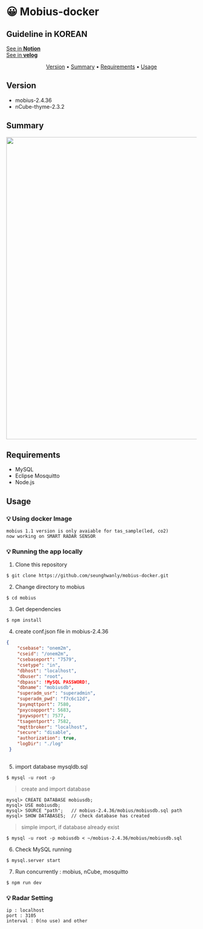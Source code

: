# 😀 Mobius-docker

## Guideline in KOREAN

[See in **Notion**](https://www.notion.so/Mobius-Guideline-5915345348974cee92933db99104b18f)<br>
[See in **velog**](https://velog.io/@seunghwanly/series/MobiusGuideline)

<p align="center">
    <a href="#version">Version</a> •
    <a href="#summary">Summary</a> •
    <a href="#requirements">Requirements</a> •
    <a href="#usage">Usage</a>
</p>

## Version
* mobius-2.4.36
* nCube-thyme-2.3.2

## Summary
<p align='center'>
<img src='https://user-images.githubusercontent.com/22142225/106721084-8b41f980-6647-11eb-8d60-5c4921b38eb2.png' width='800' />
</p>

## Requirements
* MySQL
* Eclipse Mosquitto
* Node.js

## Usage
### :bulb: Using docker Image
    mobius 1.1 version is only avaiable for tas_sample(led, co2)
    now working on SMART RADAR SENSOR

### :bulb: Running the app locally
1. Clone this repository
```terminal
$ git clone https://github.com/seunghwanly/mobius-docker.git
```
2. Change directory to mobius
```terminal
$ cd mobius
```
3. Get dependencies
```terminal
$ npm install
````
4. create conf.json file in mobius-2.4.36
```json
{
    "csebase": "onem2m",
    "cseid": "/onem2m",
    "csebaseport": "7579",
    "csetype": "in",
    "dbhost": "localhost",
    "dbuser": "root",
    "dbpass": !MySQL PASSWORD!, 
    "dbname": "mobiusdb", 
    "superadm_usr": "superadmin",
    "superadm_pwd": "f7c6c12d",
    "pxymqttport": 7580,
    "pxycoapport": 5683,
    "pxywsport": 7577,
    "tsagentport": 7582,
    "mqttbroker": "localhost",
    "secure": "disable",
    "authorization": true,
    "logDir": "./log"  
 }
 
```
5. import database mysqldb.sql
```terminal
$ mysql -u root -p
```
> create and import database
```terminal
mysql> CREATE DATABASE mobiusdb;
mysql> USE mobiusdb;
mysql> SOURCE "path";   // mobius-2.4.36/mobius/mobiusdb.sql path
mysql> SHOW DATABASES;  // check database has created
```
> simple import, if database already exist
```terminal
$ mysql -u root -p mobiusdb < ~/mobius-2.4.36/mobius/mobiusdb.sql
```
6. Check MySQL running
```terminal
$ mysql.server start
```
7. Run concurrently : mobius, nCube, mosquitto
```terminal
$ npm run dev
```

### :bulb: Radar Setting
    ip : localhost
    port : 3105
    interval : 0(no use) and other

